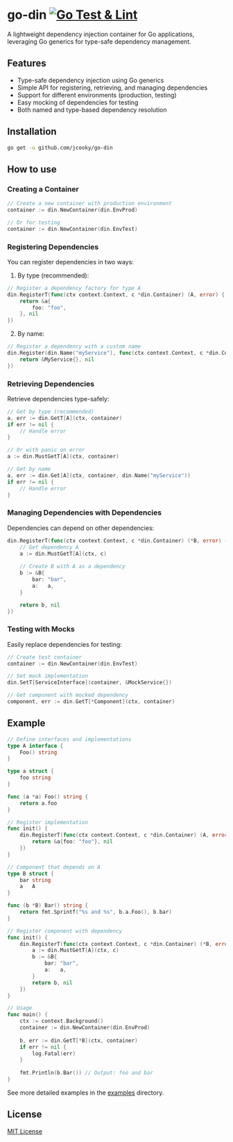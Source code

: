 # go-din [![Go Test & Lint](https://github.com/jcooky/go-din/actions/workflows/ci.yml/badge.svg)](https://github.com/jcooky/go-din/actions/workflows/ci.yml)

A lightweight dependency injection container for Go applications, leveraging Go generics for type-safe dependency management.

## Features

- Type-safe dependency injection using Go generics
- Simple API for registering, retrieving, and managing dependencies
- Support for different environments (production, testing)
- Easy mocking of dependencies for testing
- Both named and type-based dependency resolution

## Installation

```bash
go get -u github.com/jcooky/go-din
```

## How to use

### Creating a Container

```go
// Create a new container with production environment
container := din.NewContainer(din.EnvProd)

// Or for testing
container := din.NewContainer(din.EnvTest)
```

### Registering Dependencies

You can register dependencies in two ways:

1. By type (recommended):

```go
// Register a dependency factory for type A
din.RegisterT(func(ctx context.Context, c *din.Container) (A, error) {
    return &a{
        foo: "foo",
    }, nil
})
```

2. By name:

```go
// Register a dependency with a custom name
din.Register(din.Name("myService"), func(ctx context.Context, c *din.Container) (any, error) {
    return &MyService{}, nil
})
```

### Retrieving Dependencies

Retrieve dependencies type-safely:

```go
// Get by type (recommended)
a, err := din.GetT[A](ctx, container)
if err != nil {
    // Handle error
}

// Or with panic on error
a := din.MustGetT[A](ctx, container)

// Get by name
a, err := din.Get[A](ctx, container, din.Name("myService"))
if err != nil {
    // Handle error
}
```

### Managing Dependencies with Dependencies

Dependencies can depend on other dependencies:

```go
din.RegisterT(func(ctx context.Context, c *din.Container) (*B, error) {
    // Get dependency A
    a := din.MustGetT[A](ctx, c)
    
    // Create B with A as a dependency
    b := &B{
        bar: "bar",
        a:   a,
    }

    return b, nil
})
```

### Testing with Mocks

Easily replace dependencies for testing:

```go
// Create test container
container := din.NewContainer(din.EnvTest)

// Set mock implementation
din.SetT[ServiceInterface](container, &MockService{})

// Get component with mocked dependency
component, err := din.GetT[*Component](ctx, container)
```

## Example

```go
// Define interfaces and implementations
type A interface {
    Foo() string
}

type a struct {
    foo string
}

func (a *a) Foo() string {
    return a.foo
}

// Register implementation
func init() {
    din.RegisterT(func(ctx context.Context, c *din.Container) (A, error) {
        return &a{foo: "foo"}, nil
    })
}

// Component that depends on A
type B struct {
    bar string
    a   A
}

func (b *B) Bar() string {
    return fmt.Sprintf("%s and %s", b.a.Foo(), b.bar)
}

// Register component with dependency
func init() {
    din.RegisterT(func(ctx context.Context, c *din.Container) (*B, error) {
        a := din.MustGetT[A](ctx, c)
        b := &B{
            bar: "bar",
            a:   a,
        }
        return b, nil
    })
}

// Usage
func main() {
    ctx := context.Background()
    container := din.NewContainer(din.EnvProd)
    
    b, err := din.GetT[*B](ctx, container)
    if err != nil {
        log.Fatal(err)
    }
    
    fmt.Println(b.Bar()) // Output: foo and bar
}
```

See more detailed examples in the [examples](examples) directory.

## License

[MIT License](LICENSE)